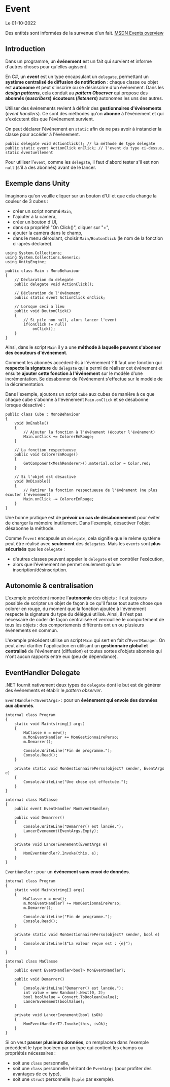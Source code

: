 # Event

Le 01-10-2022

Des entités sont informées de la survenue d'un fait. [MSDN Events overview](https://docs.microsoft.com/fr-fr/dotnet/csharp/events-overview "MSDN Events overview")

## Introduction

Dans un programme, un **événement** est un fait qui survient et informe d'autres choses pour qu'elles agissent.

En C#, un ***event*** est un type encapsulant un `delegate`, permettant un **système centralisé de diffusion de notification** : chaque classe ou objet est **autonome** et peut s'inscrire ou se désinscrire d'un événement. Dans les ***design patterns***, cela conduit au ***pattern Observer*** qui propose des **abonnés (*suscribers*) écouteurs (*listeners*)** autonomes les uns des autres. 

Utiliser des événements revient à définir des **gestionnaires d'événements** (*event handlers*). Ce sont des méthodes qu'on **abonne** à l'événement et qui s'exécutent dès que l'événement survient.

On peut déclarer l'événement en `static` afin de ne pas avoir à instancier la classe pour accéder à l'événement.
```
public delegate void ActionClick(); // la méthode de type delegate
public static event ActionClick onClick; // l'event du type ci-dessus, static éventuellement
```

Pour utiliser l'`event`, comme les `delegate`, il faut d'abord tester s'il est non `null` (s'il a des abonnés) avant de le lancer.

## Exemple dans Unity

Imaginons qu'on veuille cliquer sur un bouton d'UI et que cela change la couleur de 3 cubes :
- créer un script nommé `Main`,
- l'ajouter à la caméra,
- créer un bouton d'UI,
- dans sa propriété "On Click()", cliquer sur "+",
- ajouter la caméra dans le champ,
- dans le menu déroulant, choisir `Main/BoutonClick` (le nom de la fonction ci-après déclarée).
```
using System.Collections;
using System.Collections.Generic;
using UnityEngine;
    
public class Main : MonoBehaviour
{
	// Déclaration du delegate
    public delegate void ActionClick();
    
    // Déclaration de l'événement
    public static event ActionClick onClick;
    
    // Lorsque ceci a lieu
    public void BoutonClick()
	{
        // Si pile non null, alors lancer l'event
        if(onClick != null)
            onClick();
	}
}
```

Ainsi, dans le script `Main` il y a une **méthode à laquelle peuvent s'abonner des écouteurs d'événement**. 

Comment les abonnés accèdent-ils à l'événement ? Il faut une fonction qui **respecte la signature** du `delegate` qui a permi de réaliser cet événement et ensuite **ajouter cette fonction à l'événement** sur le modèle d'une incrémentation. Se désabonner de l'événement s'effectue sur le modèle de la décrémentation. 

Dans l'exemple, ajoutons un script `Cube` aux cubes de manière à ce que chaque cube s'abonne à l'événement `Main.onClick` et se désabonne lorsque désactivé :
```
public class Cube : MonoBehaviour
{
    void OnEnable()
    {
        // Ajouter la fonction à l'événement (écouter l'événement)
        Main.onClick += ColorerEnRouge;  
    }
    
    // La fonction respectueuse
    public void ColorerEnRouge() 
    {
        GetComponent<MeshRenderer>().material.color = Color.red;
    }
    
    // Si l'objet est désactivé
	void OnDisable()
	{
        // Retirer la fonction respectueuse de l'événement (ne plus écouter l'événement)
		Main.onClick -= ColorerEnRouge; 
	}
}
```

Une bonne pratique est de **prévoir un cas de désabonnement** pour éviter de charger la mémoire inutilement. Dans l'exemple, désactiver l'objet désabonne la méthode.

Comme l'`event` encapsule un `delegate`, cela signifie que le même système peut être réalisé avec **seulement** des `delegates`. Mais les `events` sont **plus sécurisés** que les `delegate` : 
- d'autres classes peuvent appeler le `delegate` et en contrôler l'exécution,
- alors que l'événement ne permet seulement qu'une inscription/désinscription.

## Autonomie & centralisation

L'exemple précédent montre l'**autonomie** des objets : il est toujours possible de scripter un objet de façon à ce qu'il fasse tout autre chose que colorer en rouge, du moment que la fonction ajoutée à l'événement respecte la signature du type du délégué utilisé. Ainsi, il n'est pas nécessaire de coder de façon centralisée et verrouillée le comportement de tous les objets : des comportements différents ont un ou plusieurs événements en commun.

L'exemple précédent utilise un script `Main` qui sert en fait d'`EventManager`. On peut ainsi clarifier l'application en utilisant un **gestionnaire global et centralisé** de l'événement (diffusion) et toutes sortes d'objets abonnés qui n'ont aucun rapports entre eux (peu de dépendance).

## EventHandler Delegate

.NET fournit nativement deux types de `delegate` dont le but est de générer des événements et établir le *pattern observer*.

`EventHandler<TEventArgs>` : pour un **événement qui envoie des données aux abonnés**.
```
internal class Program
{
	static void Main(string[] args)
	{
		MaClasse m = new();
		m.MonEventHandler += MonGestionnairePerso;
		m.Demarrer();
	
		Console.WriteLine("Fin de programme.");
		Console.Read();
	}
	
	private static void MonGestionnairePerso(object? sender, EventArgs e)
	{
		Console.WriteLine("Une chose est effectuée.");
	}
}
	
internal class MaClasse
{
	public event EventHandler MonEventHandler;
	
	public void Demarrer()
	{
		Console.WriteLine("Demarrer() est lancée.");
		LancerEvenement(EventArgs.Empty);
	}
	
	private void LancerEvenement(EventArgs e)
	{
		MonEventHandler?.Invoke(this, e);
	}
}
```

`EventHandler` : pour un **événement sans envoi de données**.
```
internal class Program
{
	static void Main(string[] args)
	{
		MaClasse m = new();
		m.MonEventHandlerT += MonGestionnairePerso;
		m.Demarrer();
	
		Console.WriteLine("Fin de programme.");
		Console.Read();
	}
	
	private static void MonGestionnairePerso(object? sender, bool e)
	{
		Console.WriteLine($"La valeur reçue est : {e}");
	}
}
	
internal class MaClasse
{
	public event EventHandler<bool> MonEventHandlerT;
	
	public void Demarrer()
	{
		Console.WriteLine("Demarrer() est lancée.");
		int value = new Random().Next(0, 2);
		bool boolValue = Convert.ToBoolean(value);
		LancerEvenement(boolValue);
	}
	
	private void LancerEvenement(bool isOk)
	{
		MonEventHandlerT?.Invoke(this, isOk);
	}
}
```

Si on veut **passer plusieurs données**, on remplacera dans l'exemple précédent le type booléen par un type qui contient les champs ou propriétés nécessaires :
- soit une `class` personnelle,
- soit une `class` personnelle héritant de `EventArgs` (pour profiter des avantages de ce type),
- soit une `struct` personnelle (`tuple` par exemple).

